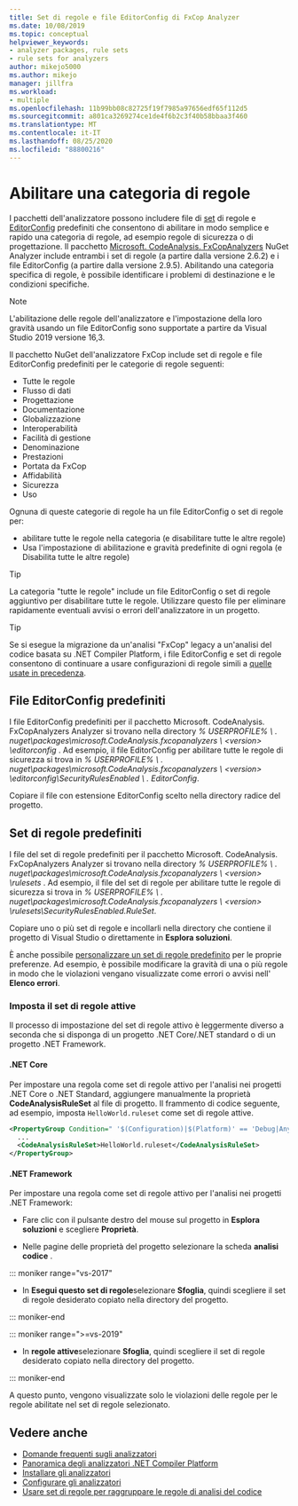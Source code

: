 ```yaml
---
title: Set di regole e file EditorConfig di FxCop Analyzer
ms.date: 10/08/2019
ms.topic: conceptual
helpviewer_keywords:
- analyzer packages, rule sets
- rule sets for analyzers
author: mikejo5000
ms.author: mikejo
manager: jillfra
ms.workload:
- multiple
ms.openlocfilehash: 11b99bb08c82725f19f7985a97656edf65f112d5
ms.sourcegitcommit: a801ca3269274ce1de4f6b2c3f40b58bbaa3f460
ms.translationtype: MT
ms.contentlocale: it-IT
ms.lasthandoff: 08/25/2020
ms.locfileid: "88800216"
---
```

# <a name="enable-a-category-of-rules"></a>Abilitare una categoria di regole

I pacchetti dell'analizzatore possono includere file di [set](using-rule-sets-to-group-code-analysis-rules.md) di regole e [EditorConfig](use-roslyn-analyzers.md#rule-severity) predefiniti che consentono di abilitare in modo semplice e rapido una categoria di regole, ad esempio regole di sicurezza o di progettazione. Il pacchetto [Microsoft. CodeAnalysis. FxCopAnalyzers](https://www.nuget.org/packages/Microsoft.CodeAnalysis.FxCopAnalyzers/) NuGet Analyzer include entrambi i set di regole (a partire dalla versione 2.6.2) e i file EditorConfig (a partire dalla versione 2.9.5). Abilitando una categoria specifica di regole, è possibile identificare i problemi di destinazione e le condizioni specifiche.

> [!NOTE]
> L'abilitazione delle regole dell'analizzatore e l'impostazione della loro gravità usando un file EditorConfig sono supportate a partire da Visual Studio 2019 versione 16,3.

Il pacchetto NuGet dell'analizzatore FxCop include set di regole e file EditorConfig predefiniti per le categorie di regole seguenti:

- Tutte le regole
- Flusso di dati
- Progettazione
- Documentazione
- Globalizzazione
- Interoperabilità
- Facilità di gestione
- Denominazione
- Prestazioni
- Portata da FxCop
- Affidabilità
- Sicurezza
- Uso

Ognuna di queste categorie di regole ha un file EditorConfig o set di regole per:

- abilitare tutte le regole nella categoria (e disabilitare tutte le altre regole)
- Usa l'impostazione di abilitazione e gravità predefinite di ogni regola (e Disabilita tutte le altre regole)

> [!TIP]
> La categoria "tutte le regole" include un file EditorConfig o set di regole aggiuntivo per disabilitare tutte le regole. Utilizzare questo file per eliminare rapidamente eventuali avvisi o errori dell'analizzatore in un progetto.

> [!TIP]
> Se si esegue la migrazione da un'analisi "FxCop" legacy a un'analisi del codice basata su .NET Compiler Platform, i file EditorConfig e set di regole consentono di continuare a usare configurazioni di regole simili a [quelle usate in precedenza](rule-set-reference.md).

## <a name="predefined-editorconfig-files"></a>File EditorConfig predefiniti

I file EditorConfig predefiniti per il pacchetto Microsoft. CodeAnalysis. FxCopAnalyzers Analyzer si trovano nella directory *% USERPROFILE% \\ . nuget\packages\microsoft.CodeAnalysis.fxcopanalyzers \\ \<version\> \editorconfig* . Ad esempio, il file EditorConfig per abilitare tutte le regole di sicurezza si trova in *% USERPROFILE% \\ . nuget\packages\microsoft.CodeAnalysis.fxcopanalyzers \\ \<version\> \editorconfig\SecurityRulesEnabled \\ . EditorConfig*.

Copiare il file con estensione EditorConfig scelto nella directory radice del progetto.

## <a name="predefined-rule-sets"></a>Set di regole predefiniti

I file del set di regole predefiniti per il pacchetto Microsoft. CodeAnalysis. FxCopAnalyzers Analyzer si trovano nella directory *% USERPROFILE% \\ . nuget\packages\microsoft.CodeAnalysis.fxcopanalyzers \\ \<version\> \rulesets* . Ad esempio, il file del set di regole per abilitare tutte le regole di sicurezza si trova in *% USERPROFILE% \\ . nuget\packages\microsoft.CodeAnalysis.fxcopanalyzers \\ \<version\> \rulesets\SecurityRulesEnabled.RuleSet*.

Copiare uno o più set di regole e incollarli nella directory che contiene il progetto di Visual Studio o direttamente in **Esplora soluzioni**.

È anche possibile [personalizzare un set di regole predefinito](how-to-create-a-custom-rule-set.md) per le proprie preferenze. Ad esempio, è possibile modificare la gravità di una o più regole in modo che le violazioni vengano visualizzate come errori o avvisi nell' **Elenco errori**.

### <a name="set-the-active-rule-set"></a>Imposta il set di regole attive

Il processo di impostazione del set di regole attivo è leggermente diverso a seconda che si disponga di un progetto .NET Core/.NET standard o di un progetto .NET Framework.

#### <a name="net-core"></a>.NET Core

Per impostare una regola come set di regole attivo per l'analisi nei progetti .NET Core o .NET Standard, aggiungere manualmente la proprietà **CodeAnalysisRuleSet** al file di progetto. Il frammento di codice seguente, ad esempio, imposta `HelloWorld.ruleset` come set di regole attive.

```xml
<PropertyGroup Condition=" '$(Configuration)|$(Platform)' == 'Debug|AnyCPU' ">
  ...
  <CodeAnalysisRuleSet>HelloWorld.ruleset</CodeAnalysisRuleSet>
</PropertyGroup>
```

#### <a name="net-framework"></a>.NET Framework

Per impostare una regola come set di regole attivo per l'analisi nei progetti .NET Framework:

- Fare clic con il pulsante destro del mouse sul progetto in **Esplora soluzioni** e scegliere **Proprietà**.

- Nelle pagine delle proprietà del progetto selezionare la scheda **analisi codice** .

::: moniker range="vs-2017"

- In **Esegui questo set di regole**selezionare **Sfoglia**, quindi scegliere il set di regole desiderato copiato nella directory del progetto.

::: moniker-end

::: moniker range=">=vs-2019"

- In **regole attive**selezionare **Sfoglia**, quindi scegliere il set di regole desiderato copiato nella directory del progetto.

::: moniker-end

   A questo punto, vengono visualizzate solo le violazioni delle regole per le regole abilitate nel set di regole selezionato.

## <a name="see-also"></a>Vedere anche

- [Domande frequenti sugli analizzatori](analyzers-faq.md)
- [Panoramica degli analizzatori .NET Compiler Platform](roslyn-analyzers-overview.md)
- [Installare gli analizzatori](install-roslyn-analyzers.md)
- [Configurare gli analizzatori](use-roslyn-analyzers.md)
- [Usare set di regole per raggruppare le regole di analisi del codice](using-rule-sets-to-group-code-analysis-rules.md)
